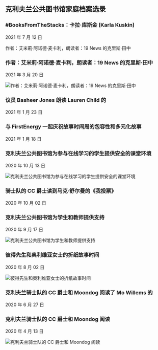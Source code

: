 ## 克利夫兰公共图书馆家庭档案选录

### #BooksFromTheStacks：卡拉·库斯金 (Karla Kuskin)

2021 年 7 月 12 日

作者：艾米莉·阿诺德·麦卡利，朗读者：19 News 的克里斯·田中

### 作者：艾米莉·阿诺德·麦卡利，朗读者：19 News 的克里斯·田中

2021 年 3 月 20 日

![作者：艾米莉·阿诺德·麦卡利，朗读者：19 News 的克里斯·田中](https://cpl.org/wp-content/uploads/queen-of-the-diamond-tc-540x284.jpg)

### 议员 Basheer Jones 朗读 Lauren Child 的

2021 年 1 月 23 日

### 与 FirstEnergy 一起庆祝故事时间周的包容性和多元化故事

2021 年 1 月 18 日

### 克利夫兰公共图书馆为参与在线学习的学生提供安全的课堂环境

2020 年 10 月 13 日

![克利夫兰公共图书馆为参与在线学习的学生提供安全的课堂环境](https://cpl.org/wp-content/uploads/bbttc-1-540x284.jpg)

### 骑士队的 CC 爵士读到马克·舒尔曼的《我投票》

2020 年 10 月 02 日

### 克利夫兰公共图书馆为学生和教师提供支持

2020 年 9 月 17 日

![克利夫兰公共图书馆为学生和教师提供支持](https://cpl.org/wp-content/uploads/back-to-school-support-tc-540x284.jpg)

### 彼得先生和奥利维亚女士的折纸故事时间

2020 年 8 月 02 日

![彼得先生和奥利维亚女士的折纸故事时间](https://cpl.org/wp-content/uploads/the-jumping-contest-tc-540x284.jpg)

### 克利夫兰骑士队的 CC 爵士和 Moondog 阅读了 Mo Willems 的

2020 年 6 月 27 日

### 克利夫兰骑士队的 CC 爵士和 Moondog 阅读

2020 年 4 月 13 日

![克利夫兰骑士队的 CC 爵士和 Moondog 阅读](https://cpl.org/wp-content/uploads/dont-dirve-the-bus-540x304.jpg)
